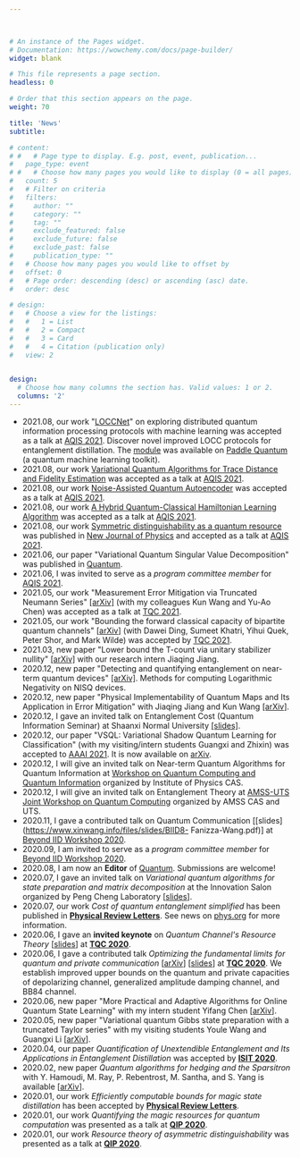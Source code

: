 ```yaml
---

 

# An instance of the Pages widget.
# Documentation: https://wowchemy.com/docs/page-builder/
widget: blank

# This file represents a page section.
headless: 0

# Order that this section appears on the page.
weight: 70

title: 'News'
subtitle:

# content:
# #   # Page type to display. E.g. post, event, publication...
#   page_type: event
# #   # Choose how many pages you would like to display (0 = all pages)
#   count: 5
#   # Filter on criteria
#   filters:
#     author: ""
#     category: ""
#     tag: ""
#     exclude_featured: false
#     exclude_future: false
#     exclude_past: false
#     publication_type: ""
#   # Choose how many pages you would like to offset by
#   offset: 0
#   # Page order: descending (desc) or ascending (asc) date.
#   order: desc

# design:
#   # Choose a view for the listings:
#   #   1 = List
#   #   2 = Compact
#   #   3 = Card
#   #   4 = Citation (publication only)
#   view: 2
 

design:
  # Choose how many columns the section has. Valid values: 1 or 2.
  columns: '2'
---
```

- 2021.08, our work "[LOCCNet](https://scirate.com/arxiv/2101.12190)" on exploring distributed quantum information processing protocols with machine learning was accepted as a talk at [AQIS 2021](http://aqis-conf.org/2021/). Discover novel improved LOCC protocols for entanglement distillation. The [module](https://qml.baidu.com/tutorials/loccnet/loccnet-framework.html) was available on [Paddle Quantum](https://qml.baidu.com/) (a quantum machine learning toolkit).
- 2021.08, our work [Variational Quantum Algorithms for Trace Distance and Fidelity Estimation](https://scirate.com/arxiv/2012.05768) was accepted as a talk at [AQIS 2021](http://aqis-conf.org/2021/).
- 2021.08, our work [Noise-Assisted Quantum Autoencoder](https://scirate.com/arxiv/2012.08331) was accepted as a talk at [AQIS 2021](http://aqis-conf.org/2021/).
- 2021.08, our work [A Hybrid Quantum-Classical Hamiltonian Learning Algorithm](https://scirate.com/arxiv/2103.01061) was accepted as a talk at [AQIS 2021](http://aqis-conf.org/2021/).
- 2021.08, our work [Symmetric distinguishability as a quantum resource](https://scirate.com/arxiv/2102.12512) was published in [New Journal of Physics](https://iopscience.iop.org/article/10.1088/1367-2630/ac14aa/meta) and accepted as a talk at [AQIS 2021](http://aqis-conf.org/2021/).
- 2021.06, our paper "Variational Quantum Singular Value Decomposition" was published in [Quantum](https://quantum-journal.org/papers/q-2021-06-29-483/).
- 2021.06, I was invited to serve as a *program committee member* for [AQIS 2021](http://aqis-conf.org/2021/).
- 2021.05, our work "Measurement Error Mitigation via Truncated Neumann Series" [[arXiv]](https://scirate.com/arxiv/2103.13856) (with my colleagues Kun Wang and Yu-Ao Chen) was accepted as a talk at [TQC 2021](https://tqc2021.lu.lv/).
- 2021.05, our work "Bounding the forward classical capacity of bipartite quantum channels" [[arXiv](https://scirate.com/arxiv/2010.01058)] (with Dawei Ding, Sumeet Khatri, Yihui Quek, Peter Shor, and Mark Wilde) was accepted by [TQC 2021](https://tqc2021.lu.lv/).
- 2021.03, new paper "Lower bound the T-count via unitary stabilizer nullity" [[arXiv]](https://scirate.com/arxiv/2103.09999) with our research intern Jiaqing Jiang.
- 2020.12, new paper "Detecting and quantifying entanglement on near-term quantum devices" [[arXiv]](https://scirate.com/arxiv/2012.14311). Methods for computing Logarithmic Negativity on NISQ devices.
- 2020.12, new paper "Physical Implementability of Quantum Maps and Its Application in Error Mitigation" with Jiaqing Jiang and Kun Wang [[arXiv]](http://arxiv.org/abs/2012.10959).
- 2020.12, I gave an invited talk on Entanglement Cost (Quantum Information Seminar) at Shaanxi Normal University [[slides]](https://www.xinwang.info/files/slides/Talk_Entanglement_Shaanxi.pdf).
- 2020.12, our paper "VSQL: Variational Shadow Quantum Learning for Classification" (with my visiting/intern students Guangxi and Zhixin) was accepted to [AAAI 2021](https://aaai.org/Conferences/AAAI-21). It is now available on [arXiv](http://arxiv.org/abs/2012.08288).
- 2020.12, I will give an invited talk on Near-term Quantum Algorithms for Quantum Information at [Workshop on Quantum Computing and Quantum Information](http://qcqi.cpsjournals.cn/index.php?m=58) organized by Institute of Physics CAS.
- 2020.12, I will give an invited talk on Entanglement Theory at [AMSS-UTS Joint Workshop on Quantum Computing](http://qcqi.cpsjournals.cn/index.php?m=58) organized by AMSS CAS and UTS.
- 2020.11, I gave a contributed talk on Quantum Communication [[slides](https://www.xinwang.info/files/slides/BIID8- Fanizza-Wang.pdf)] at [Beyond IID Workshop 2020](https://sites.google.com/view/beyondiid8/).
- 2020.09, I am invited to serve as a *program committee member* for [Beyond IID Workshop 2020](https://sites.google.com/view/beyondiid8/).
- 2020.08, I am now an **Editor** of [Quantum](https://quantum-journal.org/). Submissions are welcome!
- 2020.07, I gave an invited talk on *Variational quantum algorithms for state preparation and matrix decomposition* at the Innovation Salon organized by Peng Cheng Laboratory [[slides](https://www.xinwang.info/files/slides/PCL-VQA-PQ.pdf)].
- 2020.07, our work *Cost of quantum entanglement simplified* has been published in [**Physical Review Letters**]( https://journals.aps.org/prl/accepted/71076YffZ6b1db6317347839e98b147de4af40490 ). See news on [phys.org](https://phys.org/news/2020-07-achilles-heel-quantum-entanglement.html) for more information.
- 2020.06, I gave an **invited keynote** on *Quantum Channel's Resource Theory* [[slides](https://www.xinwang.info/files/slides/QRT_channel.pdf)] at  **[TQC 2020]( http://tqc2020.lu.lv/welcome-to-tqc-2020-website/ )**.
- 2020.06, I gave a contributed talk *Optimizing the fundamental limits for quantum and private communication* [[arXiv]( https://scirate.com/arxiv/1912.00931)] [[slides](https://www.xinwang.info/files/slides/TQC-quantum-capacity.pdf)] at **[TQC 2020]( http://tqc2020.lu.lv/welcome-to-tqc-2020-website/ )**.  We establish improved upper bounds on the quantum and private capacities of depolarizing channel, generalized amplitude damping channel, and BB84 channel.
- 2020.06, new paper "More Practical and Adaptive Algorithms for Online Quantum State Learning" with my intern student Yifang Chen [[arXiv](https://scirate.com/arxiv/2006.01013)].
- 2020.05, new paper "Variational quantum Gibbs state preparation with a truncated Taylor series" with my visiting students Youle Wang and Guangxi Li [[arXiv](https://scirate.com/arxiv/2005.08797)].
- 2020.04, our paper *Quantification of Unextendible Entanglement and Its Applications in Entanglement Distillation* was accepted by **[ISIT 2020](https://2020.ieee-isit.org/)**. 
- 2020.02, new paper *Quantum algorithms for hedging and the Sparsitron* with Y. Hamoudi, M. Ray, P. Rebentrost, M. Santha, and S. Yang is available  [[arXiv]( https://scirate.com/arxiv/2002.06003)].
- 2020.01, our work *Efficiently computable bounds for magic state distillation* has been accepted by [**Physical Review Letters**]( https://journals.aps.org/prl/accepted/bf072Ya2N221f06375fc0f783087f3ebd55c48d8b ).
- 2020.01, our work *Quantifying the magic resources for quantum computation* was presented as a talk at **[QIP 2020](http://www.szpclab.com/qip2020#/homepage)**.
- 2020.01, our work *Resource theory of asymmetric distinguishability* was presented as a talk at **[QIP 2020](http://www.szpclab.com/qip2020#/homepage)**.

